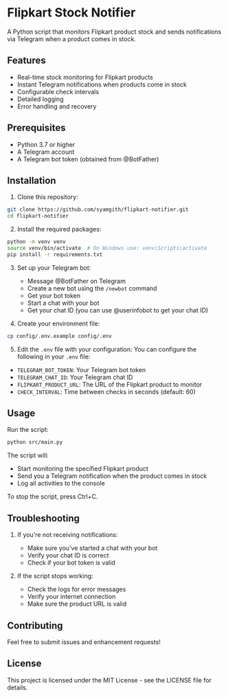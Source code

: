 # Flipkart Stock Notifier

A Python script that monitors Flipkart product stock and sends notifications via Telegram when a product comes in stock.

## Features

- Real-time stock monitoring for Flipkart products
- Instant Telegram notifications when products come in stock
- Configurable check intervals
- Detailed logging
- Error handling and recovery

## Prerequisites

- Python 3.7 or higher
- A Telegram account
- A Telegram bot token (obtained from @BotFather)

## Installation

1. Clone this repository:

```bash
git clone https://github.com/syamgith/flipkart-notifier.git
cd flipkart-notifier
```

2. Install the required packages:

```bash
python -m venv venv
source venv/bin/activate  # On Windows use: venv\Scripts\activate
pip install -r requirements.txt
```

3. Set up your Telegram bot:

   - Message @BotFather on Telegram
   - Create a new bot using the `/newbot` command
   - Get your bot token
   - Start a chat with your bot
   - Get your chat ID (you can use @userinfobot to get your chat ID)

4. Create your environment file:

```bash
cp config/.env.example config/.env
```

5. Edit the `.env` file with your configuration:
   You can configure the following in your `.env` file:

- `TELEGRAM_BOT_TOKEN`: Your Telegram bot token
- `TELEGRAM_CHAT_ID`: Your Telegram chat ID
- `FLIPKART_PRODUCT_URL`: The URL of the Flipkart product to monitor
- `CHECK_INTERVAL`: Time between checks in seconds (default: 60)

## Usage

Run the script:

```bash
python src/main.py
```

The script will:

- Start monitoring the specified Flipkart product
- Send you a Telegram notification when the product comes in stock
- Log all activities to the console

To stop the script, press Ctrl+C.

## Troubleshooting

1. If you're not receiving notifications:

   - Make sure you've started a chat with your bot
   - Verify your chat ID is correct
   - Check if your bot token is valid

2. If the script stops working:
   - Check the logs for error messages
   - Verify your internet connection
   - Make sure the product URL is valid

## Contributing

Feel free to submit issues and enhancement requests!

## License

This project is licensed under the MIT License - see the LICENSE file for details.
